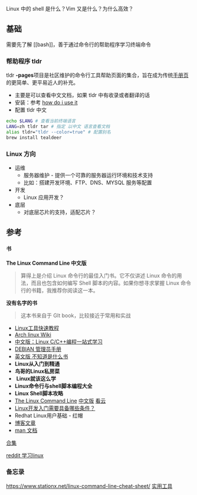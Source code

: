 Linux 中的 shell 是什么？Vim 又是什么？为什么高效？

## 基础

需要先了解 [[bash]]，善于通过命令行的帮助程序学习终端命令

### 帮助程序 tldr

tldr **-pages**项目是社区维护的命令行工具帮助页面的集合，旨在成为传统[手册页](https://en.wikipedia.org/wiki/Man_page)的更简单、更平易近人的补充。

- 主要是可以查看中文文档，如果 tldr 中有收录或者翻译的话
- 安装：参考 [how do i use it](https://github.com/tldr-pages/tldr#how-do-i-use-it)
- 配置 tldr 中文
```bash
echo $LANG # 查看当前终端语言
LANG=zh tldr tar # 指定 以中文 语言查看文档
alias tldr="tldr --color=true" # 配置别名
brew install tealdeer
```




### Linux 方向

- 运维
	- 服务器维护 - 提供一个可靠的服务器运行环境和技术支持
	- 比如：搭建开发环境、FTP、DNS、MYSQL 服务等配置
- 开发
	- Linux 应用开发？
- 底层
	- 对底层芯片的支持，适配芯片？



## 参考

#### 书

**The Linux Command Line 中文版**

> 算得上是介绍 Linux 命令行的最佳入门书。它不仅讲述 Linux 命令的用法，而且也包含如何编写 Shell 脚本的内容。如果你想寻求掌握 Linux 命令行的书籍，我推荐你阅读这一本。

**没有名字的书**

> 这本书来自于 GIt book，比较接近于常用和实战


-  [Linux工具快速教程](https://linuxtools-rst.readthedocs.io/zh_CN/latest/index.html#linux "永久链接至标题")
- [Arch linux Wiki](https://wiki.archlinuxcn.org/wiki/Arch_Linux)
- [中文版：Linux C/C++编程一站式学习](https://akaedu.github.io/book/)
-  [DEBIAN 管理员手册](https://debian-handbook.info/)
- [英文版 不知道是什么书](https://0xax.gitbooks.io/linux-insides/content/Booting/linux-bootstrap-1.html)
- **Linux从入门到精通**
- **鸟哥的Linux私房菜**
-  **Linux就该这么学**
- **Linux命令行与shell脚本编程大全**
- **Linux Shell脚本攻略**
- [The Linux Command Line](https://linuxcommand.org/tlcl.php)  [中文版](https://billie66.github.io/TLCL/book/index.html) [看云](https://www.kancloud.cn/thinkphp/linux-command-line/39431)
- [Linux开发入门需要具备哪些条件？](https://www.zhihu.com/question/22377953/answer/33382471)
- Redhat Linux用户基础 - 红帽
- [博客文章](https://hedzr.com/devops/linux/linux-man-command/)
- [man 文档](https://man7.org/linux/man-pages/man1/bash.1.html)

[合集](https://github.com/Jackpopc/CS-Books-Store#8-Linux)


[reddit 学习linux ](https://www.reddit.com/r/linux/comments/12dll1h/linux_command_line_cheat_sheet_all_the_commands/?rdt=54643&onetap_auto=true)
### 备忘录
https://www.stationx.net/linux-command-line-cheat-sheet/
[实用工具](https://chegva.com/2560.html)
